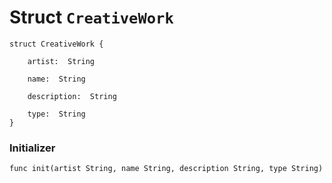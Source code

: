 # Struct `CreativeWork`

```cadence
struct CreativeWork {

    artist:  String

    name:  String

    description:  String

    type:  String
}
```


### Initializer

```cadence
func init(artist String, name String, description String, type String)
```


